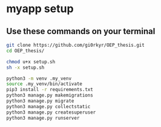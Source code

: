 # myapp setup

## Use these commands on your terminal

```bash
git clone https://github.com/gi0rkyr/OEP_thesis.git
cd OEP_thesis/ 

chmod u+x setup.sh
sh -x setup.sh

python3 -m venv .my_venv
source .my_venv/bin/activate
pip3 install -r requirements.txt
python3 manage.py makemigrations
python3 manage.py migrate
python3 manage.py collectstatic
python3 manage.py createsuperuser
python3 manage.py runserver
```